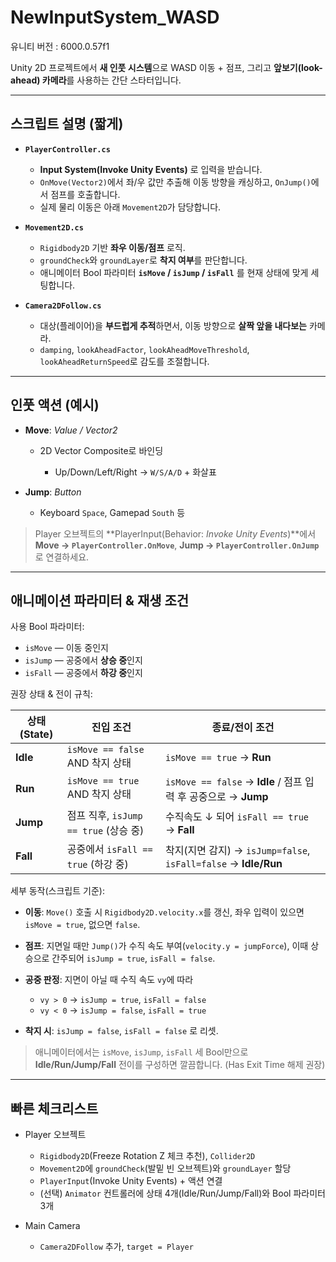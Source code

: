 # NewInputSystem_WASD

유니티 버전 : 6000.0.57f1

Unity 2D 프로젝트에서 **새 인풋 시스템**으로 WASD 이동 + 점프, 그리고 **앞보기(look-ahead) 카메라**를 사용하는 간단 스타터입니다.

---

## 스크립트 설명 (짧게)

* **`PlayerController.cs`**

  * **Input System(Invoke Unity Events)** 로 입력을 받습니다.
  * `OnMove(Vector2)`에서 좌/우 값만 추출해 이동 방향을 캐싱하고, `OnJump()`에서 점프를 호출합니다.
  * 실제 물리 이동은 아래 `Movement2D`가 담당합니다.

* **`Movement2D.cs`**

  * `Rigidbody2D` 기반 **좌우 이동/점프** 로직.
  * `groundCheck`와 `groundLayer`로 **착지 여부**를 판단합니다.
  * 애니메이터 Bool 파라미터 **`isMove` / `isJump` / `isFall`** 를 현재 상태에 맞게 세팅합니다.

* **`Camera2DFollow.cs`**

  * 대상(플레이어)을 **부드럽게 추적**하면서, 이동 방향으로 **살짝 앞을 내다보는** 카메라.
  * `damping`, `lookAheadFactor`, `lookAheadMoveThreshold`, `lookAheadReturnSpeed`로 감도를 조절합니다.

---

## 인풋 액션 (예시)

* **Move**: *Value / Vector2*

  * 2D Vector Composite로 바인딩

    * Up/Down/Left/Right → `W/S/A/D` + 화살표
* **Jump**: *Button*

  * Keyboard `Space`, Gamepad `South` 등

> Player 오브젝트의 \*\*PlayerInput(Behavior: *Invoke Unity Events*)\*\*에서
> **Move → `PlayerController.OnMove`**, **Jump → `PlayerController.OnJump`** 로 연결하세요.

---

## 애니메이션 파라미터 & 재생 조건

사용 Bool 파라미터:

* `isMove` — 이동 중인지
* `isJump` — 공중에서 **상승 중**인지
* `isFall` — 공중에서 **하강 중**인지

권장 상태 & 전이 규칙:

| 상태(State) | 진입 조건                          | 종료/전이 조건                                                  |
| --------- | ------------------------------ | --------------------------------------------------------- |
| **Idle**  | `isMove == false` AND 착지 상태    | `isMove == true` → **Run**                                |
| **Run**   | `isMove == true` AND 착지 상태     | `isMove == false` → **Idle** / 점프 입력 후 공중으로 → **Jump**    |
| **Jump**  | 점프 직후, `isJump == true` (상승 중) | 수직속도 ↓ 되어 `isFall == true` → **Fall**                     |
| **Fall**  | 공중에서 `isFall == true` (하강 중)   | 착지(지면 감지) → `isJump=false`, `isFall=false` → **Idle/Run** |

세부 동작(스크립트 기준):

* **이동**: `Move()` 호출 시 `Rigidbody2D.velocity.x`를 갱신, 좌우 입력이 있으면 `isMove = true`, 없으면 `false`.
* **점프**: 지면일 때만 `Jump()`가 수직 속도 부여(`velocity.y = jumpForce`), 이때 상승으로 간주되어 `isJump = true`, `isFall = false`.
* **공중 판정**: 지면이 아닐 때 수직 속도 `vy`에 따라

  * `vy > 0` → `isJump = true`, `isFall = false`
  * `vy < 0` → `isJump = false`, `isFall = true`
* **착지 시**: `isJump = false`, `isFall = false` 로 리셋.

> 애니메이터에서는 `isMove`, `isJump`, `isFall` 세 Bool만으로 **Idle/Run/Jump/Fall** 전이를 구성하면 깔끔합니다. (Has Exit Time 해제 권장)

---

## 빠른 체크리스트

* Player 오브젝트

  * `Rigidbody2D`(Freeze Rotation Z 체크 추천), `Collider2D`
  * `Movement2D`에 `groundCheck`(발밑 빈 오브젝트)와 `groundLayer` 할당
  * `PlayerInput`(Invoke Unity Events) + 액션 연결
  * (선택) `Animator` 컨트롤러에 상태 4개(Idle/Run/Jump/Fall)와 Bool 파라미터 3개
* Main Camera

  * `Camera2DFollow` 추가, `target = Player`
